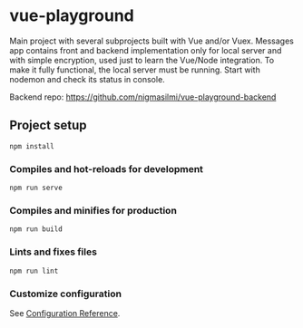 # vue-playground

Main project with several subprojects built with Vue and/or Vuex.
Messages app contains front and backend implementation only for local server and with simple encryption, used just to learn the Vue/Node integration.
To make it fully functional, the local server must be running. Start with nodemon and check its status in console.

Backend repo: https://github.com/nigmasilmi/vue-playground-backend

## Project setup

```
npm install
```

### Compiles and hot-reloads for development

```
npm run serve
```

### Compiles and minifies for production

```
npm run build
```

### Lints and fixes files

```
npm run lint
```

### Customize configuration

See [Configuration Reference](https://cli.vuejs.org/config/).
